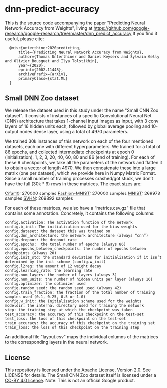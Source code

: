 # dnn-predict-accuracy

This is the source code accompanying the paper "Predicting Neural Network
Accuracy from Weights", living at https://github.com/google-research/google-research/tree/master/dnn_predict_accuracy
If you find it useful, please cite:

```
  @misc{unterthiner2020predicting,
      title={Predicting Neural Network Accuracy from Weights},
      author={Thomas Unterthiner and Daniel Keysers and Sylvain Gelly and Olivier Bousquet and Ilya Tolstikhin},
      year={2020},
      eprint={2002.11448},
      archivePrefix={arXiv},
      primaryClass={stat.ML}
  }
```

## Small DNN Zoo dataset

We release the dataset used in this study under the name "Small CNN Zoo dataset". It consists of instances of a specific Convolutional Neural Net (CNN) architecture that takes 1-channel input images as input, with 3 conv layers of 16 hidden units each, followed by global average pooling and 10-output nodes dense layer, using a total of 4970 parameters.

We trained 30k instances of this network on each of the four mentioned datasets, each one with different hyperparameters. We trained for a total of 86 epochs, and collected intermediate checkpoints at epoch 0 (initialization), 1, 2, 3, 20, 40, 60, 80 and 86 (end of training). For each of these 9 checkpoints, we take all the parameters of the network and flatten it to obtain a vector of length 4970. We then concatenate these into a large matrix (one per dataset), which we provide here in Numpy Matrix Format. Since a small number of training processes crashed/got stuck, we don’t have the full (30k * 9) rows in these matrices. The exact sizes are:

[Cifar10](https://storage.cloud.google.com/smallcnnzoo-dataset/cifar10.tar.xz): 270000 samples
[Fashion-MNIST](https://storage.cloud.google.com/smallcnnzoo-dataset/fashion_mnist.tar.xz): 270000 samples
[MNIST](https://storage.cloud.google.com/smallcnnzoo-dataset/mnist.tar.xz): 269973 samples
[SVHN](https://storage.cloud.google.com/smallcnnzoo-dataset/svhn_cropped.tar.xz): 269892 samples


For each of these matrices, we also have a “metrics.csv.gz” file that contains some annotation. Concretely, it contains the following columns:

```
config.activation: The activation function of the network
config.b_init: The initialization used for the bias weights
config.dataset: the dataset this was trained on
config.dnn_architecture: the network architecture (always “cnn”)
config.dropout: the dropout rate
config.epochs:  the total number of epochs (always 86)
config.epochs_between_checkpoints: the number of epochs between checkpoints (always 20)
config.init_std: the standard deviation for initialization if it isn’t determined by the init scheme (config.w_init)
config.l2reg: the amount of L2 weight decay
config.learning_rate: the learning rate
config.num_layers: the number of layers (always 3)
config.num_units: the number of hidden units per layer (always 16)
config.optimizer: the optimizer used
config.random_seed: the random seed used (always 42)
config.train_fraction: the fraction of the total number of training samples used (0.1, 0.25, 0.5 or 1.0)
config.w_init: the Initialization scheme used for the weights
modeldir: the internal directory used for training the network
step: the training step at which the checkpoint was taken
test_accuracy: the accuracy of this checkpoint on the test-set
test_loss: the loss of this checkpoint on the test-set
train_accuracy: the accuracy of this checkpoint on the training set
train_loss: the loss of this checkpoint on the training step
```

An additional file "layout.csv" maps the individual columns of the matrices to the corresponding layers in the neural network.


## License

This repository is licensed under the Apache License, Version 2.0. See LICENSE for details. The Small CNN Zoo dataset itself is licensed under a [CC-BY 4.0 license](https://creativecommons.org/licenses/by/4.0/).
Note: This is not an official Google product.
